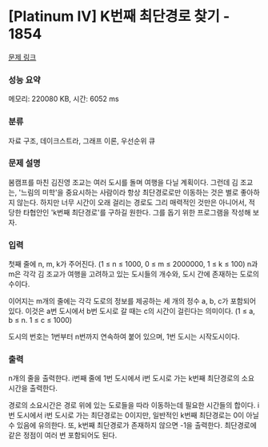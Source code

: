 # [Platinum IV] K번째 최단경로 찾기 - 1854 

[문제 링크](https://www.acmicpc.net/problem/1854) 

### 성능 요약

메모리: 220080 KB, 시간: 6052 ms

### 분류

자료 구조, 데이크스트라, 그래프 이론, 우선순위 큐

### 문제 설명

<p>봄캠프를 마친 김진영 조교는 여러 도시를 돌며 여행을 다닐 계획이다. 그런데 김 조교는, '느림의 미학'을 중요시하는 사람이라 항상 최단경로로만 이동하는 것은 별로 좋아하지 않는다. 하지만 너무 시간이 오래 걸리는 경로도 그리 매력적인 것만은 아니어서, 적당한 타협안인 'k번째 최단경로'를 구하길 원한다. 그를 돕기 위한 프로그램을 작성해 보자.</p>

### 입력 

 <p>첫째 줄에 n, m, k가 주어진다. (1 ≤ n ≤ 1000, 0 ≤ m ≤ 2000000, 1 ≤ k ≤ 100) n과 m은 각각 김 조교가 여행을 고려하고 있는 도시들의 개수와, 도시 간에 존재하는 도로의 수이다.</p>

<p>이어지는 m개의 줄에는 각각 도로의 정보를 제공하는 세 개의 정수 a, b, c가 포함되어 있다. 이것은 a번 도시에서 b번 도시로 갈 때는 c의 시간이 걸린다는 의미이다. (1 ≤ a, b ≤ n. 1 ≤ c ≤ 1000)</p>

<p>도시의 번호는 1번부터 n번까지 연속하여 붙어 있으며, 1번 도시는 시작도시이다.</p>

### 출력 

 <p>n개의 줄을 출력한다. i번째 줄에 1번 도시에서 i번 도시로 가는 k번째 최단경로의 소요시간을 출력한다.</p>

<p>경로의 소요시간은 경로 위에 있는 도로들을 따라 이동하는데 필요한 시간들의 합이다. i번 도시에서 i번 도시로 가는 최단경로는 0이지만, 일반적인 k번째 최단경로는 0이 아닐 수 있음에 유의한다. 또, k번째 최단경로가 존재하지 않으면 -1을 출력한다. 최단경로에 같은 정점이 여러 번 포함되어도 된다.</p>

